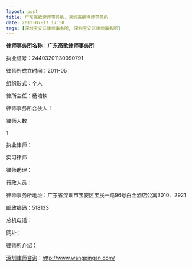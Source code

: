 ```yaml
---
layout: post
title: 广东高歌律师事务所，深圳高歌律师事务所
date: 2013-07-17 17:50
tags: [深圳宝安区律师事务所, 深圳宝安区律师事务所]
---
```

<strong>律师事务所名称：广东高歌律师事务所</strong>

执业证号：24403201130090791

律师所成立时间：2011-05

组织形式：个人

律所主任：杨培钦

律师事务所合伙人：

律师人数

1

执业律师：

实习律师

律师助理：

行政人员：

律师事务所地址：广东省深圳市宝安区宝民一路96号白金酒店公寓3010、2921

邮政编码：518133

总机电话：

网址：

律师所介绍：

<a href="http://www.wangpingan.com/">深圳律师咨询</a>：<a href="http://www.wangpingan.com/">http://www.wangpingan.com/</a>

